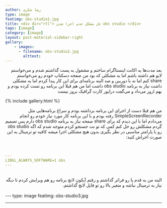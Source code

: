 ```yaml
---
author: رضا شکری
type: image
featimg: obs-studio1.jpg
title: <div dir="rtl"> حل مشکل عدم اجرا شدن obs studio </div>
tags: [image]
category: [image]
layout: post-material-sidebar-right
gallery:
    - images:
      - filename: obs-studio2.jpg
        alttext:
---
```

<div dir="rtl"> 

بعد مدت‌ها یه اکانت اینستاگرام ساختم و مشغول به پست گذاشتم شدم و می‌خواستم لایو هم داشته باشم اما یه مشکلی که بود من صفحه دسکتاپ خودم رو می‌خواستم share کنم اما نه با دوربین و صد البته برنامه‌ای برای این کار پیدا کردم اما یه مشکلی داشت نیاز به برنامه obs studio داشت اما من هم قبلا این برنامه رو تست کرده بودم و بهم ارور می‌داد و می‌گفت درایور کارت گرافیک بروز نیست
</div>

{% include gallery.html %}


<div dir="rtl"> 

من هم قبلا دست از اجرای این برنامه برداشته بودم و سراغ برنامه‌هایی مثل SimpleScreenRecorder رفته بودم و با این برنامه کار مورد نیاز خودم رو انجام می‌دادم اما با این دیدم که برای share صفحه نیاز به برنامه obs studio دارم پس تصمیم گردم مشکلش رو حل کنم کمی که تو نت جستجو کردم متوجه شدم که اگه obs studio رو با پارامتر مناسبی در نظر بگیری بدون هیچ مشکلی اجرا میشه کافیه تو ترمینال به این صورت اجراش کنید:
</div>

<br> 


```yml
---
LIBGL_ALWAYS_SOFTWARE=1 obs
---
```

<br> 
<div dir="rtl"> 
البته من یه قدم پا رو فراتر گذاشتم و رفتم آیکون لانچ برنامه رو هم ویرایش کردم تا دیگه نیاز به ترمینال نباشه و متغیر بالا رو تو فایل لانچ گذاشتم.
</div>

<br> 
---
type: image
featimg: obs-studio3.jpg

---


